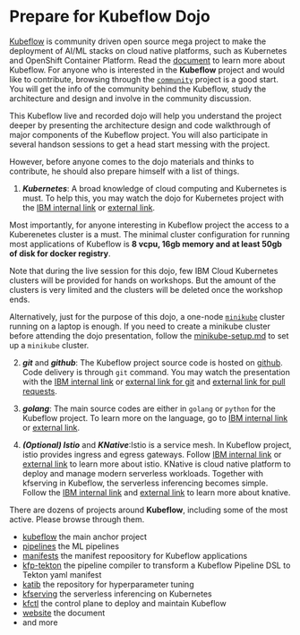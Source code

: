 # Prepare for Kubeflow Dojo

[Kubeflow](github.com/kubeflow) is community driven open source mega project to make the deployment of AI/ML stacks on cloud native platforms, such as Kubernetes and OpenShift Container Platform. Read the [document](http://kubeflow.org) to learn more about Kubeflow. For anyone who is interested in the **Kubeflow** project and would like to contribute, browsing through the [`community`](https://github.com/kubeflow/community) project is a good start. You will get the info of the community behind the Kubeflow, study the architecture and design and involve in the community discussion.

This Kubeflow live and recorded dojo will help you understand the project deeper by presenting the architecture design and code walkthrough of major components of the Kubeflow project. You will also participate in several handson sessions to get a head start messing with the project.

However, before anyone comes to the dojo materials and thinks to contribute, he should also prepare himself with a list of things.

1. ***Kubernetes***: A broad knowledge of cloud computing and Kubernetes is must. To help this, you may watch the dojo for Kubernetes project with the [IBM internal link](https://w3.ibm.com/developer/docs/open-source/kubernetes/) or [external link](https://video.ibm.com/embed/recorded/126773520).

Most importantly, for anyone interesting in Kubeflow project the access to a Kuberenetes cluster is a must. The minimal cluster configuration for running most applications of Kubeflow is **8 vcpu, 16gb memory and at least 50gb of disk for docker registry**.

Note that during the live session for this dojo, few IBM Cloud Kubernetes clusters will be provided for hands on workshops. But the amount of the clusters is very limited and the clusters will be deleted once the workshop ends.

Alternatively, just for the purpose of this dojo, a one-node [`minikube`](https://kubernetes.io/docs/tutorials/hello-minikube/) cluster running on a laptop is enough. If you need to create a minikube cluster before attending the dojo presentation, follow the [minikube-setup.md](minikube-setup.md) to set up a `minikube` cluster.

2. ***git*** and ***github***: The Kubeflow project source code is hosted on [github](github.com/kubeflow). Code delivery is through `git` command. You may watch the presentation with the [IBM internal link](https://w3.ibm.com/developer/docs/open-source/general-open-source/) or [external link for git](https://video.ibm.com/embed/recorded/126773542) and [external link for pull requests](https://video.ibm.com/embed/recorded/126773518).

3. ***golang***: The main source codes are either in `golang` or `python` for the Kubeflow project. To learn more on the language, go to [IBM internal link](https://w3.ibm.com/developer/docs/open-source/general-open-source/) or [external link](https://video.ibm.com/embed/recorded/126773543).

4. ***(Optional) Istio*** and ***KNative***:Istio is a service mesh. In Kubeflow project, istio provides ingress and egress gateways. Follow [IBM internal link](https://w3.ibm.com/developer/docs/open-source/istio/) or [external link](https://video.ibm.com/embed/recorded/126773530) to learn more about istio. KNative is cloud native platform to deploy and manage modern serverless workloads. Together with kfserving in Kubeflow, the serverless inferencing becomes simple. Follow the [IBM internal link](https://w3.ibm.com/developer/docs/open-source/knative/) and [external link](https://video.ibm.com/embed/recorded/126773537) to learn more about knative.

There are dozens of projects around **Kubeflow**, including some of the most active. Please browse through them.

* [kubeflow](github.com/kubeflow/kubeflow) the main anchor project
* [pipelines](github.com/kubeflow/pipelines) the ML pipelines
* [manifests](github.com/kubeflow/manifests) the manifest repoository for Kubeflow applications
* [kfp-tekton](github.com/kubeflow/kfp-tekton) the pipeline compiler to transform a Kubeflow Pipeline DSL to Tekton yaml manifest
* [katib](github.com/kubeflow/katib) the repository for hyperparameter tuning
* [kfserving](github.com/kubeflow/kfserving) the serverless inferencing on Kubernetes
* [kfctl](github.com/kubeflow/kfctl) the control plane to deploy and maintain Kubeflow
* [website](github.com/kubeflow/website) the document
* and more
